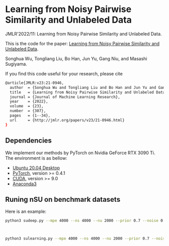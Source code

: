 # Learning from Noisy Pairwise Similarity and Unlabeled Data
 JMLR'2022/11: Learning from Noisy Pairwise Similarity and Unlabeled Data.



This is the code for the paper:
[Learning from Noisy Pairwise Similarity and Unlabeled Data](https://www.jmlr.org/papers/volume23/21-0946/21-0946.pdf).

Songhua Wu, Tongliang Liu, Bo Han, Jun Yu, Gang Niu, and Masashi Sugiyama.



If you find this code useful for your research, please cite  
```bash
@article{JMLR:v23:21-0946,
  author  = {Songhua Wu and Tongliang Liu and Bo Han and Jun Yu and Gang Niu and Masashi Sugiyama},
  title   = {Learning from Noisy Pairwise Similarity and Unlabeled Data},
  journal = {Journal of Machine Learning Research},
  year    = {2022},
  volume  = {23},
  number  = {307},
  pages   = {1--34},
  url     = {http://jmlr.org/papers/v23/21-0946.html}
}
```



## Dependencies
We implement our methods by PyTorch on Nvidia GeForce RTX 3090 Ti. The environment is as bellow:
- [Ubuntu 20.04 Desktop](https://ubuntu.com/download)
- [PyTorch](https://PyTorch.org/), version >= 0.4.1
- [CUDA](https://developer.nvidia.com/cuda-downloads), version >= 9.0
- [Anaconda3](https://www.anaconda.com/)



## Runing nSU on benchmark datasets 
Here is an example: 

```bash
python3 sudeep.py --mpe 4000 --ns 4000 --nu 2000 --prior 0.7 --noise 0.2 --seed 3 --dataset australian --p 1 --gpu 1



python3 sulearning.py --mpe 4000 --ns 4000 --nu 2000 --prior 0.7 --noise 0.2 --seed 3 --full --dataset australian --p 0
```



